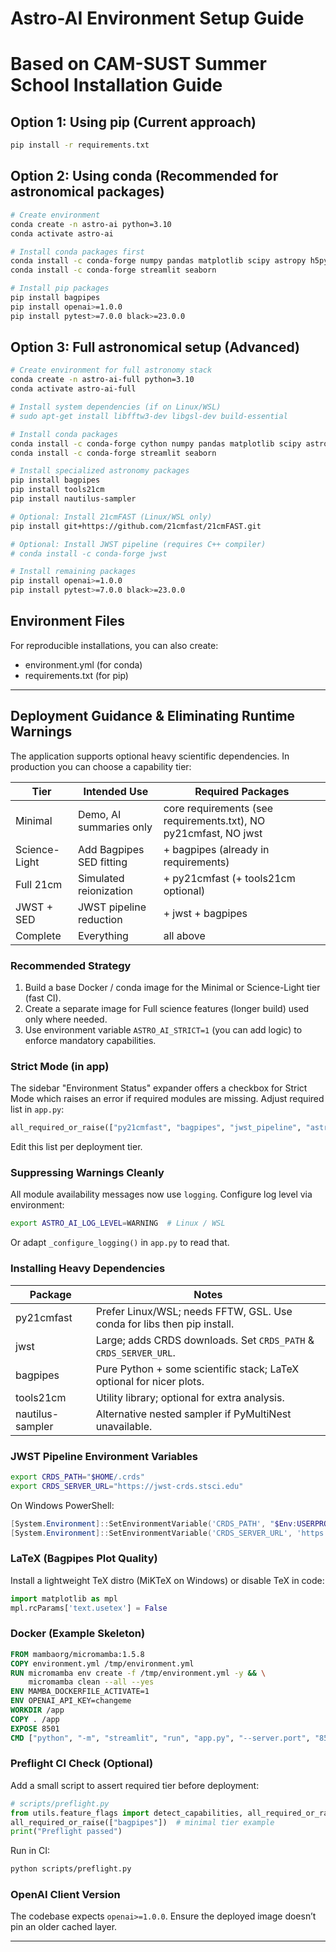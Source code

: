 # Astro-AI Environment Setup Guide

# Based on CAM-SUST Summer School Installation Guide

## Option 1: Using pip (Current approach)

```bash
pip install -r requirements.txt
```

## Option 2: Using conda (Recommended for astronomical packages)

```bash
# Create environment
conda create -n astro-ai python=3.10
conda activate astro-ai

# Install conda packages first
conda install -c conda-forge numpy pandas matplotlib scipy astropy h5py
conda install -c conda-forge streamlit seaborn

# Install pip packages
pip install bagpipes
pip install openai>=1.0.0
pip install pytest>=7.0.0 black>=23.0.0
```

## Option 3: Full astronomical setup (Advanced)

```bash
# Create environment for full astronomy stack
conda create -n astro-ai-full python=3.10
conda activate astro-ai-full

# Install system dependencies (if on Linux/WSL)
# sudo apt-get install libfftw3-dev libgsl-dev build-essential

# Install conda packages
conda install -c conda-forge cython numpy pandas matplotlib scipy astropy h5py
conda install -c conda-forge streamlit seaborn

# Install specialized astronomy packages
pip install bagpipes
pip install tools21cm
pip install nautilus-sampler

# Optional: Install 21cmFAST (Linux/WSL only)
pip install git+https://github.com/21cmfast/21cmFAST.git

# Optional: Install JWST pipeline (requires C++ compiler)
# conda install -c conda-forge jwst

# Install remaining packages
pip install openai>=1.0.0
pip install pytest>=7.0.0 black>=23.0.0
```

## Environment Files

For reproducible installations, you can also create:

- environment.yml (for conda)
- requirements.txt (for pip)

---

## Deployment Guidance & Eliminating Runtime Warnings

The application supports optional heavy scientific dependencies. In production you can choose a capability tier:

| Tier          | Intended Use             | Required Packages                                                |
| ------------- | ------------------------ | ---------------------------------------------------------------- |
| Minimal       | Demo, AI summaries only  | core requirements (see requirements.txt), NO py21cmfast, NO jwst |
| Science-Light | Add Bagpipes SED fitting | + bagpipes (already in requirements)                             |
| Full 21cm     | Simulated reionization   | + py21cmfast (+ tools21cm optional)                              |
| JWST + SED    | JWST pipeline reduction  | + jwst + bagpipes                                                |
| Complete      | Everything               | all above                                                        |

### Recommended Strategy

1. Build a base Docker / conda image for the Minimal or Science-Light tier (fast CI).
2. Create a separate image for Full science features (longer build) used only where needed.
3. Use environment variable `ASTRO_AI_STRICT=1` (you can add logic) to enforce mandatory capabilities.

### Strict Mode (in app)

The sidebar "Environment Status" expander offers a checkbox for Strict Mode which raises an error if required modules are missing. Adjust required list in `app.py`:

```python
all_required_or_raise(["py21cmfast", "bagpipes", "jwst_pipeline", "astropy"])
```

Edit this list per deployment tier.

### Suppressing Warnings Cleanly

All module availability messages now use `logging`. Configure log level via environment:

```bash
export ASTRO_AI_LOG_LEVEL=WARNING  # Linux / WSL
```

Or adapt `_configure_logging()` in `app.py` to read that.

### Installing Heavy Dependencies

| Package          | Notes                                                                   |
| ---------------- | ----------------------------------------------------------------------- |
| py21cmfast       | Prefer Linux/WSL; needs FFTW, GSL. Use conda for libs then pip install. |
| jwst             | Large; adds CRDS downloads. Set `CRDS_PATH` & `CRDS_SERVER_URL`.        |
| bagpipes         | Pure Python + some scientific stack; LaTeX optional for nicer plots.    |
| tools21cm        | Utility library; optional for extra analysis.                           |
| nautilus-sampler | Alternative nested sampler if PyMultiNest unavailable.                  |

### JWST Pipeline Environment Variables

```bash
export CRDS_PATH="$HOME/.crds"
export CRDS_SERVER_URL="https://jwst-crds.stsci.edu"
```

On Windows PowerShell:

```powershell
[System.Environment]::SetEnvironmentVariable('CRDS_PATH', "$Env:USERPROFILE\.crds", 'User')
[System.Environment]::SetEnvironmentVariable('CRDS_SERVER_URL', 'https://jwst-crds.stsci.edu', 'User')
```

### LaTeX (Bagpipes Plot Quality)

Install a lightweight TeX distro (MiKTeX on Windows) or disable TeX in code:

```python
import matplotlib as mpl
mpl.rcParams['text.usetex'] = False
```

### Docker (Example Skeleton)

```dockerfile
FROM mambaorg/micromamba:1.5.8
COPY environment.yml /tmp/environment.yml
RUN micromamba env create -f /tmp/environment.yml -y && \
	micromamba clean --all --yes
ENV MAMBA_DOCKERFILE_ACTIVATE=1
ENV OPENAI_API_KEY=changeme
WORKDIR /app
COPY . /app
EXPOSE 8501
CMD ["python", "-m", "streamlit", "run", "app.py", "--server.port", "8501", "--server.address", "0.0.0.0"]
```

### Preflight CI Check (Optional)

Add a small script to assert required tier before deployment:

```python
# scripts/preflight.py
from utils.feature_flags import detect_capabilities, all_required_or_raise
all_required_or_raise(["bagpipes"])  # minimal tier example
print("Preflight passed")
```

Run in CI:

```bash
python scripts/preflight.py
```

### OpenAI Client Version

The codebase expects `openai>=1.0.0`. Ensure the deployed image doesn’t pin an older cached layer.

---
